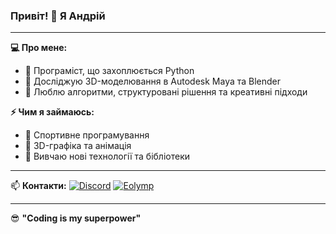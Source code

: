 ### Привіт! 👋 Я Андрій

---

**💻 Про мене:**
- 🔹 Програміст, що захоплюється Python
- 🔹 Досліджую 3D-моделювання в Autodesk Maya та Blender
- 🔹 Люблю алгоритми, структуровані рішення та креативні підходи

**⚡ Чим я займаюсь:**
- 🚀 Спортивне програмування
- 🎨 3D-графіка та анімація
- 🎯 Вивчаю нові технології та бібліотеки

---

📫 **Контакти:**
[![Discord](https://img.shields.io/badge/Discord-5865F2?style=for-the-badge&logo=discord&logoColor=white)](https://discord.com/users/noinsts)
[![Eolymp](https://img.shields.io/badge/EOlymp-008000?style=for-the-badge&logo=codeforces&logoColor=white)](https://basecamp.eolymp.com/en/users/user986053)

---

😎 **"Coding is my superpower"**
